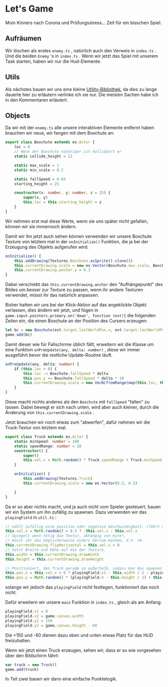 # Let's Game

Moin Kinners nach Corona und Prüfungsstress... Zeit für ein bisschen Spiel:

## Aufräumen

Wir löschen als erstes `enemy.ts` , natürlich auch den Verweis in `index.ts` .
Und die beiden `Enemy` 's in `index.ts` .
Wenn wir jetzt das Spiel mit unserem Task starten, haben wir nur die Hud-Elemente.

## Utils

Als nächstes bauen wir uns eine kleine [Utility-Bibliothek](https://github.com/ModProg/ExcaliburTutorial/releases/download/3/utils.ts), da dies zu lange dauerte hier zu erläutern verlinke ich sie nur. Die meisten Sachen habe ich in den Kommentaren erläutert.

## Objects

Da wir mit der `enemy.ts` alle unsere interaktiven Elemente entfernt haben brauchen wir neue, wir fangen mit dem Boxchute an:

``` typescript
export class Boxchute extends ex.Actor {
    loc = 0
    // Wenn der Boxchute niedriger ist kollidiert er
    static collide_height = 12

    static max_scale = 1
    static min_scale = 0.2

    static fallSpeed = 0.04
    starting_height = 25

    constructor(x: number, y: number, z = 25) {
        super(x, y)
        this.loc = this.starting_height = z
    }
}
```

Wir nehmen erst mal diese Werte, wenn sie uns später nicht gefallen, können wir sie immernoch ändern.

Damit wir ihn jetzt auch sehen können verwenden wir unsere Boxchute Texture von letztem mal in der `onInitialize()` Funktion, die ja bei der Erzeugung des Objekts aufgerufen wird.

``` typescript
onInitialize() {
    this.addDrawing(Textures.Boxchute.asSprite().clone())
    this.currentDrawing.scale = new ex.Vector(Boxchute.max_scale, Boxchute.max_scale)
    this.currentDrawing.anchor.y = 0.3
}
```

Dabei verschiebt das `this.currentDrawing.anchor` den "Aufhängepunkt" des Bildes um besser zur Texture zu passen, wenn ihr andere Texturen verwendet, müsst ihr das natürlich anpassen.

Bisher hatten wir uns bei der Klick-Aktion auf das angeklickte Objekt verlassen, dies ändern wir jetzt, und fügen in `game.input.pointers.primary.on('down', function (evt){` die folgenden Zeilen ein, die einen Boxchute an der Position des Cursers erzeugen:

``` typescript
let bc = new Boxchute(evt.target.lastWorldPos.x, evt.target.lastWorldPos.y)
game.add(bc)
```

Damit dieser wie für Fallschirme üblich fällt, erweitern wir die Klasse um eine Funktion `onPreUpdate(any, delta: number)` , diese wir immer ausgeführt bevor die restliche Update-Routine läuft.

``` typescript
onPreUpdate(any, delta: number) {
    if (this.loc > 0) {
        this.loc -= Boxchute.fallSpeed * delta
        this.pos.y += Boxchute.fallSpeed * delta * 10
        this.currentDrawing.scale = new VecN(fromRange(map(this.loc, this.starting_height, 0), Boxchute.max_scale, Boxchute.min_scale))
    }
}
```

Diese macht nichts anderes als den `Boxchute` mit `fallSpeed` "fallen" zu lassen. Dabei bewegt er sich nach unten, wird aber auch kleiner, durch die Änderung von `this.currentDrawing.scale` .

Jetzt brauchen wir noch etwas zum "abwerfen", dafür nehmen wir die Truck-Textur von letztem mal.

``` typescript
export class Truck extends ex.Actor {
    static minSpeed: number = 100
    static speedRange: number = 20
    constructor() {
        super()
        this.vel.x = Math.random() * Truck.speedRange + Truck.minSpeed
    }

    onInitialize() {
        this.addDrawing(Textures.Truck)
        this.currentDrawing.scale = new ex.Vector(0.5, 0.5)

    }
}
```

Da er so aber nichts macht, und ja auch nicht vom Spieler gesteuert, bauen wir ein System um ihn zufällig zu spawnen.
Dazu verwenden wir das `playingField` in `util.ts` :

``` typescript
// wählt zufällig eine positive oder negative Geschwindigkeit. (fährt nach rechts bzw. links)
this.vel.x = Math.random() > 0.5 ? -this.vel.x : this.vel.x
// Spiegelt wenn nötig die Textur, abhängig von eurer, 
// müsst ihr das möglicherweise anders herrum machen, d.h. >0.
this.currentDrawing.flipHorizontal = this.vel.x > 0
// Setzt Breite und Höhe auf die der Texture.
this.width = this.currentDrawing.drawWidth
this.height = this.currentDrawing.drawHeight

// Positioniert, den Truck gerade so außerhalb, sodass man das spawnen nicht beobachten kann.
this.pos.x = this.vel.x > 0 ? playingField.x1 - this.width / 2 : playingField.x2 + this.width / 2
this.pos.y = Math.random() * (playingField.h - this.height / 2) + this.height / 2 + playingField.y1
```

solange wir jedoch das `playingField` nicht festlegen, funktioniert das noch nicht.

Dafür erweitern wir unsere `main` Funktion in `index.ts` , gleich als am Anfang:
``` typescript
playingField.x1 = 0
playingField.x2 = game.canvas.width
playingField.y1 = 150
playingField.y2 = game.canvas.height - 60
```

Die +150 und -60 dienen dazu oben und unten etwas Platz für das HUD freizuhalten.

Wenn wir jetzt einen Truck erzeugen, sehen wir, dass er so wie vorgesehen über den Bildschirm fährt:

```typescript
var truck = new Truck()
game.add(truck)
```

In Teil zwei bauen wir dann eine einfache Punktelogik.
